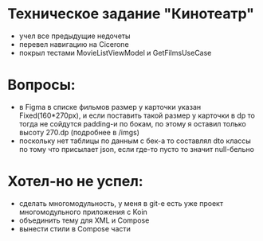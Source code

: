 # Техническое задание "Кинотеатр"
- учел все предыдущие недочеты
- перевел навигацию на Cicerone
- покрыл тестами MovieListViewModel и GetFilmsUseCase
# Вопросы:
- в Figma в списке фильмов размер у карточки указан Fixed(160*270px), и если поставить такой размер у карточки в dp то тогда не сойдутся padding-и по бокам, по этому я оставил только высоту 270.dp (подробнее в /imgs)
- поскольку нет таблицы по данным с бек-а то составлял dto классы по тому что присылает json, если где-то пусто то значит null-бельно
# Хотел-но не успел:
- сделать многомодульность, у меня в git-е есть уже проект многомодульного приложения с Koin
- объединить тему для XML и Compose
- вынести стили в Compose части
